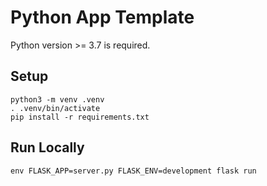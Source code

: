 # Python App Template

Python version >= 3.7 is required.


## Setup

```
python3 -m venv .venv
. .venv/bin/activate
pip install -r requirements.txt
```

## Run Locally

```
env FLASK_APP=server.py FLASK_ENV=development flask run
```
